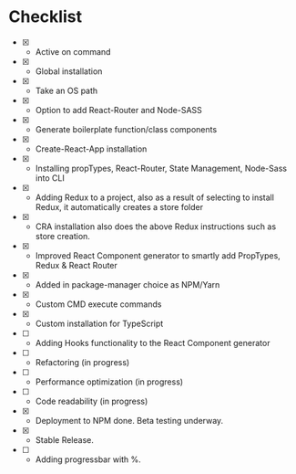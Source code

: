 # Checklist

- [x] - Active on command
- [x] - Global installation
- [x] - Take an OS path
- [x] - Option to add React-Router and Node-SASS
- [x] - Generate boilerplate function/class components
- [x] - Create-React-App installation
- [x] - Installing propTypes, React-Router, State Management, Node-Sass into CLI
- [x] - Adding Redux to a project, also as a result of selecting to install Redux, it automatically creates a store folder
- [x] - CRA installation also does the above Redux instructions such as store creation.
- [x] - Improved React Component generator to smartly add PropTypes, Redux & React Router
- [x] - Added in package-manager choice as NPM/Yarn
- [x] - Custom CMD execute commands
- [x] - Custom installation for TypeScript
- [ ] - Adding Hooks functionality to the React Component generator
- [ ] - Refactoring (in progress)
- [ ] - Performance optimization (in progress)
- [ ] - Code readability (in progress)
- [x] - Deployment to NPM done. Beta testing underway.
- [x] - Stable Release.
- [ ] - Adding progressbar with %.
